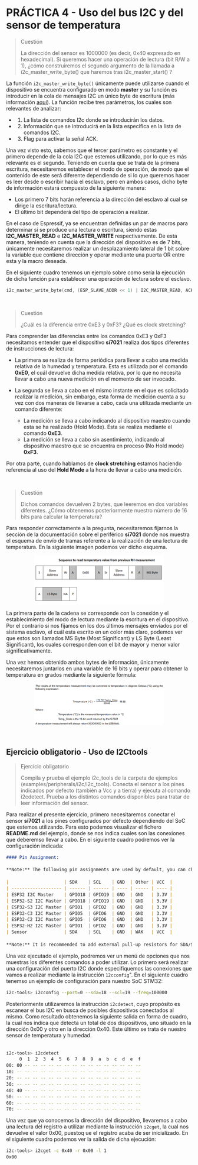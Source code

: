 # PRÁCTICA 4 - Uso del bus I2C y del sensor de temperatura

>Cuestión
>
>La dirección del sensor es 1000000 (es decir, 0x40 expresado en hexadecimal). Si queremos hacer una operación de lectura (bit R/W a 1), ¿cómo construiremos el segundo argumento de la llamada a i2c_master_write_byte() que haremos tras i2c_master_start() ?

La función `i2c_master_write_byte()` únicamente puede utilizarse cuando el dispositivo se encuentra configurado en modo **master** y su función es introducir en la cola de mensajes I2C un único byte de escritura (más información [aquí](https://docs.espressif.com/projects/esp-idf/en/latest/esp32/api-reference/peripherals/i2c.html)). La función recibe tres parámetros, los cuales son relevantes de analizar:
 - 1) La lista de comandos I2c donde se introducirán los datos.
 - 2) Información que se introducirá en la lista especifica en la lista de comandos I2C.
 - 3) Flag para activar la señal ACK.

Una vez visto esto, sabemos que el tercer parámetro es constante y el primero depende de la cola I2C que estemos utilizando, por lo que es más relevante es el segundo. Teniendo en cuenta que se trata de la primera escritura, necesitaremos establecer el modo de operación, de modo que el contenido de este será diferente dependiendo de si lo que queremos hacer es leer desde o escribir hacia el esclavo, pero en ambos casos, dicho byte de información estará compuesto de la siguiente manera:
 - Los primero 7 bits harán referencia a la dirección del esclavo al cual se dirige la escritura/lectura.
 - El último bit dependerá del tipo de operación a realizar.

En el caso de Espressif, ya se encuentran definidas un par de macros para determinar si se produce una lectura o escritura, siendo estas **I2C_MASTER_READ** e **I2C_MASTER_WRITE** respectivamente. De esta manera, teniendo en cuenta que la dirección del dispositivo es de 7 bits, únicamente necesitaremos realizar un desplazamiento lateral de 1 bit sobre la variable que contiene dirección y operar mediante una puerta OR entre esta y la macro deseada.

En el siguiente cuadro tenemos un ejemplo sobre como sería la ejecución de dicha función para establecer una operación de lectura sobre el esclavo.

```C
i2c_master_write_byte(cmd, (ESP_SLAVE_ADDR << 1) | I2C_MASTER_READ, ACK_EN);
```



<br />

>Cuestión
>
>¿Cuál es la diferencia entre 0xE3 y 0xF3? ¿Qué es clock stretching?


Para comprender las diferencias entre los comandos 0xE3 y 0xF3 necesitamos entender que el dispositivo **si7021** realiza dos tipos diferentes de instrucciones de lectura:

- La primera se realiza de forma periódica para llevar a cabo una medida relativa de la humedad y temperatura. Esta es utilizada por el comando **0xE0**, el cuál devuelve dicha medida relativa, por lo que no necesita llevar a cabo una nueva medición en el momento de ser invocado.

- La segunda se lleva a cabo en el mismo instante en el que es solicitado realizar la medición, sin embargo, esta forma de medición cuenta a su vez con dos maneras de llevarse a cabo, cada una utilizada mediante un comando diferente:
    - La medición se lleva a cabo indicando al dispositivo maestro cuando esta se ha realizado (Hold Mode). Esta se realiza mediante el comando **0xE3**.
    - La medición se lleva a cabo sin asentimiento, indicando al dispositivo maestro que se encuentra en proceso (No Hold mode) **0xF3**.

Por otra parte, cuando hablamos de **clock stretching** estamos haciendo referencia al uso del **Hold Mode** a la hora de llevar a cabo una medición.




<br />

>Cuestión
>
>Dichos comandos devuelven 2 bytes, que leeremos en dos variables diferentes. ¿Cómo obtenemos posteriormente nuestro número de 16 bits para calcular la temperatura?

Para responder correctamente a la pregunta, necesitaremos fijarnos la sección de la documentación sobre el periférico **si7021** donde nos muestra el esquema de envío de tramas referente a la realización de una lectura de temperatura. En la siguiente imagen podemos ver dicho esquema.

<img src="images/lecturaHumedad_tramas.png" alt="drawing" style="width:70%; 
    display: block;
    margin-left: auto;
    margin-right: auto;
    margin-top: 1%;
    margin-botton: 1%;
"/>

La primera parte de la cadena se corresponde con la conexión y el establecimiento del modo de lectura mediante la escritura en el dispositivo. Por el contrario si nos fijamos en los dos últimos mensajes enviados por el sistema esclavo, el cuál esta escrito en un color más claro, podemos ver que estos son llamados MS Byte (Most Significant) y LS Byte (Least Significant), los cuales corresponden con el bit de mayor y menor valor significativamente.

Una vez hemos obtenido ambos bytes de información, únicamente necesitaremos juntarlos en una variable de 16 bits y operar para obtener la temperatura en grados mediante la siguiente fórmula:

<img src="images/lecturaHumedad_formula.png" alt="drawing" style="width:70%; 
    display: block;
    margin-left: auto;
    margin-right: auto;
    margin-top: 1%;
    margin-botton: 1%;
"/>



<br />

## Ejercicio obligatorio - Uso de I2Ctools

>Ejercicio obligatorio
>
>Compila y prueba el ejemplo i2c_tools de la carpeta de ejemplos (examples/peripherals/i2c/i2c_tools). Conecta el sensor a los pines indicados por defecto (también a Vcc y a tierra) y ejecuta al comando i2cdetect. Prueba a los distintos comandos disponibles para tratar de leer información del sensor.

Para realizar el presente ejercicio, primero necesitaremos conectar el sensor **si7021** a los pines configurados por defecto dependiendo del SoC que estemos utilizando. Para esto podemos visualizar el fichero **README.md** del ejemplo, donde se nos indica cuales son las conexiones que deberemso llevar a cabo. En el siguiente cuadro podremos ver la configuración indicada:

```md
#### Pin Assignment:

**Note:** The following pin assignments are used by default, you can change them with `i2cconfig` command at any time.

|                     | SDA    | SCL    | GND  | Other | VCC  |
| ------------------- | ------ | ------ | ---- | ----- | ---- |
| ESP32 I2C Master    | GPIO18 | GPIO19 | GND  | GND   | 3.3V |
| ESP32-S2 I2C Master | GPIO18 | GPIO19 | GND  | GND   | 3.3V |
| ESP32-S3 I2C Master | GPIO1  | GPIO2  | GND  | GND   | 3.3V |
| ESP32-C3 I2C Master | GPIO5  | GPIO6  | GND  | GND   | 3.3V |
| ESP32-C2 I2C Master | GPIO5  | GPIO6  | GND  | GND   | 3.3V |
| ESP32-H2 I2C Master | GPIO1  | GPIO2  | GND  | GND   | 3.3V |
| Sensor              | SDA    | SCL    | GND  | WAK   | VCC  |

**Note:** It is recommended to add external pull-up resistors for SDA/SCL pins to make the communication more stable, though the driver will enable internal pull-up resistors.
```

Una vez ejecutado el ejemplo, podremos ver un menú de opciones que nos muestras los diferentes comandos a poder utilizar. Lo primero será realizar una configuración del puerto I2C donde especifiquemos las conexiones que vamos a realizar mediante la instrucción `12cconfig`". En el siguiente cuadro tenemso un ejemplo de configuración para nuestro SoC STM32:

```BASH
i2c-tools> i2cconfig --port=0 --sda=18 --scl=19 --freq=100000
```

Posteriormente utilizaremos la instrucción `i2cdetect`, cuyo propósito es escanear el bus I2C en busca de posibles dispositivos conectados al mismo. Como resultado obtenemos la siguiente salida en forma de cuadro, la cual nos indica que detecta un total de dos dispositivos, uno situado en la dirección 0x00 y otro en la dirección 0x40. Este último se trata de nuestro sensor de temperatura y humedad.

```BASH

i2c-tools> i2cdetect
     0  1  2  3  4  5  6  7  8  9  a  b  c  d  e  f
00: 00 -- -- -- -- -- -- -- -- -- -- -- -- -- -- -- 
10: -- -- -- -- -- -- -- -- -- -- -- -- -- -- -- -- 
20: -- -- -- -- -- -- -- -- -- -- -- -- -- -- -- -- 
30: -- -- -- -- -- -- -- -- -- -- -- -- -- -- -- -- 
40: 40 -- -- -- -- -- -- -- -- -- -- -- -- -- -- -- 
50: -- -- -- -- -- -- -- -- -- -- -- -- -- -- -- -- 
60: -- -- -- -- -- -- -- -- -- -- -- -- -- -- -- -- 
70: -- -- -- -- -- -- -- -- -- -- -- -- -- -- -- -- 
```

Una vez que ya conocemos la dirección del dispositivo, llevaremos a cabo una lectura del registro a utilizar mediante la instrucción `i2cget`, la cual nos devuelve el valor 0x00, puestoq ue el registro acaba de ser inicializado. En el siguiente cuadro podemos ver la salida de dicha ejecución:

```BASH
i2c-tools> i2cget -c 0x40 -r 0x00 -l 1
0x00 
```